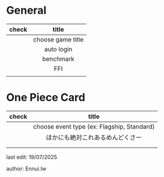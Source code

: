 # General

|check|title|
|:---:|:---:| 
| |choose game title|
| |auto login|
| |benchmark|
| |FFI|
| ||


# One Piece Card

|check|title|
|:---:|:---:| 
| |choose event type (ex: Flagship, Standard)|
| |ほかにも絶対これあるめんどくさー|
| ||
| ||


last edit: 19/07/2025 

author: Ennui.lw
